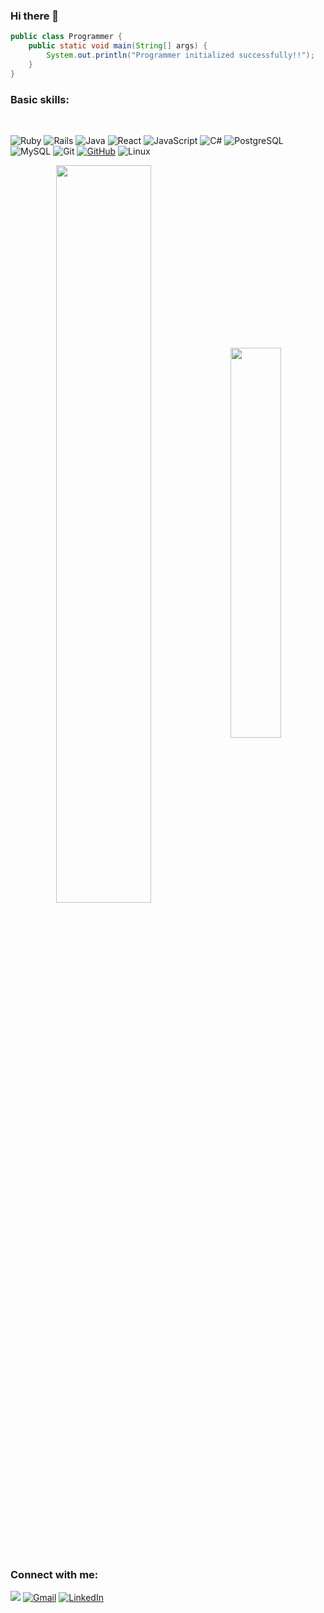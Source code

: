### Hi there 👋
```java 
public class Programmer {
    public static void main(String[] args) {
        System.out.println("Programmer initialized successfully!!");
    }
}

```
<h3 align="left">Basic skills:</h3>
<div style="display: inline_block"><br>

![Ruby](https://img.shields.io/badge/Ruby-CC342D?style=for-the-badge&logo=ruby&logoColor=white)
![Rails](https://img.shields.io/badge/rails-%23CC0000.svg?style=for-the-badge&logo=ruby-on-rails&logoColor=white)
![Java](https://img.shields.io/badge/java-%23ED8B00.svg?style=for-the-badge&logo=openjdk&logoColor=white)
![React](https://img.shields.io/badge/React-20232A?style=for-the-badge&logo=react&logoColor=61DAFB)
![JavaScript](https://img.shields.io/badge/JavaScript-F7DF1E?style=for-the-badge&logo=javascript&logoColor=black)
![C#](https://img.shields.io/badge/C%23-239120?style=for-the-badge&logo=c-sharp&logoColor=white)
![PostgreSQL](https://img.shields.io/badge/PostgreSQL-000?style=for-the-badge&logo=postgresql)
![MySQL](https://img.shields.io/badge/MySQL-00000F?style=for-the-badge&logo=mysql&logoColor=white)
![Git](https://img.shields.io/badge/GIT-E44C30?style=for-the-badge&logo=git&logoColor=white)
[![GitHub](https://img.shields.io/badge/GitHub-100000?style=for-the-badge&logo=github&logoColor=white)](https://github.com/alinecintracamargo)
![Linux](https://img.shields.io/badge/Linux-000?style=for-the-badge&logo=linux&logoColor=FCC624)



<div align="center" style="margin-bottom:100px">
    <img width=55% align="center" src="https://github-readme-streak-stats.herokuapp.com?user=alinecintracamargo&theme=radical&mode=weekly" />
    <img width=40% align="center" src="https://github-readme-stats.vercel.app/api/top-langs/?username=alinecintracamargo&layout=compact&bg_color=000&border_color=30A3DC&title_color=E94D5F&text_color=FFF" />



    
</div>


  <p align="left">
    <h3 align="left">Connect with me:</h3>
     
  <a href="https://discord.com/channels/@alinecamargo7987" target="_blank"><img src="https://img.shields.io/badge/Discord-7289DA?style=for-the-badge&logo=discord&logoColor=white" target="_blank"></a> 
[![Gmail](https://img.shields.io/badge/Gmail-333333?style=for-the-badge&logo=gmail&logoColor=red)](mailto:alineandradecintra@gmail.com)
[![LinkedIn](https://img.shields.io/badge/LinkedIn-0077B5?style=for-the-badge&logo=linkedin&logoColor=white)](https://www.linkedin.com/in/aline-andrade-cintra-camargo-b4a195142/)

<div>

<div>

<div>

